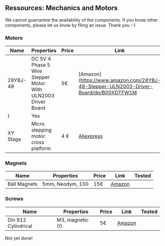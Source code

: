 ## Ressources: Mechanics and Motors

We cannot guarrantee the availability of the components. If you know other components, please let us know by filing an issue. Thank you :-) 


### Motors
|  Name | Properties  |  Price | Link  | Tested |
|---|---|---|---|---|
|  28YBJ-48 | DC 5V 4 Phase 5 Wire Stepper Motor With ULN2003 Driver Board | 5€  | [Amazon](https://www.amazon.com/28YBJ-48-Stepper-ULN2003-Driver-Board/dp/B00XDTFW1M
)  | Yes |
|  XY Stage| Micro stepping motor cross platform| 4 €  | [Aliexpress](https://www.aliexpress.com/item/Micro-stepping-motor-cross-platform-small-mobile-digital-microscope-XY-axis-table-experiment-two-slide/32790147861.html)  | Yes |


### Magnets
|  Name | Properties  |  Price | Link  | Tested |
|---|---|---|---|---|
|  Ball Magnets | 5mm, Neodym, 100 | 15€  | [Amazon](https://www.amazon.de/COFCO-125-Neodym-Kugelmagnete-5-mm/dp/B076QGPRFF/ref=sr_1_cc_5?s=aps&ie=UTF8&qid=1542899825&sr=1-5-catcorr&keywords=kugelmagnet+5mm)

### Screws
|  Name | Properties  |  Price | Link  | Tested |
|---|---|---|---|---|
|  Din 912 Cylindrical | M3, magnetic (!) | 5€  | [Amazon](https://www.amazon.de/Zylinderkopfschraube-Innensechskant-M3x6-Edelstahl-Stk/dp/B00S538HBS)


Not yet done! 
